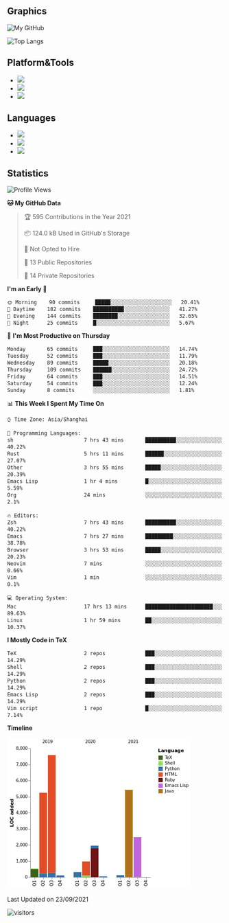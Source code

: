 ## Graphics

![My GitHub](https://github-readme-stats.vercel.app/api?username=SteamedFish&count_private=true&show_icons=true&theme=buefy&include_all_commits=false)

![Top Langs](https://github-readme-stats.vercel.app/api/top-langs/?username=SteamedFish&theme=buefy&hide=ruby&count_private=true&show_icons=true&layout=compact)

## Platform&Tools

* [![](https://img.shields.io/badge/ArchLinux--purple?style=flat-square&logo=ArchLinux)](https://www.archlinux.org/)
* [![](https://img.shields.io/badge/Gentoo-testing-purple?style=flat-square&logo=Gentoo)](https://www.gentoo.org/)
* [![](https://img.shields.io/badge/Doom%20Emacs-28-blue?style=flat-square&logo=Gnu%20emacs&logoColor=white)](https://www.gnu.org/software/emacs/)

## Languages

* [![](https://img.shields.io/badge/-Python-3776AB?style=flat-square&logo=python&logoColor=white)](https://www.python.org/)
* [![](https://img.shields.io/badge/-Bash-00ADD8?style=flat-square&logo=Gnu-bash&logoColor=white)](https://www.gnu.org/software/bash/)
* [![](https://img.shields.io/badge/-Go-00ADD8?style=flat-square&logo=go&logoColor=white)](https://golang.org/)

## Statistics

<!--START_SECTION:waka-->
![Profile Views](http://img.shields.io/badge/Profile%20Views-3-blue)

**🐱 My GitHub Data** 

> 🏆 595 Contributions in the Year 2021
 > 
> 📦 124.0 kB Used in GitHub's Storage 
 > 
> 🚫 Not Opted to Hire
 > 
> 📜 13 Public Repositories 
 > 
> 🔑 14 Private Repositories  
 > 
**I'm an Early 🐤** 

```text
🌞 Morning    90 commits     █████░░░░░░░░░░░░░░░░░░░░   20.41% 
🌆 Daytime    182 commits    ██████████░░░░░░░░░░░░░░░   41.27% 
🌃 Evening    144 commits    ████████░░░░░░░░░░░░░░░░░   32.65% 
🌙 Night      25 commits     █░░░░░░░░░░░░░░░░░░░░░░░░   5.67%

```
📅 **I'm Most Productive on Thursday** 

```text
Monday       65 commits     ███░░░░░░░░░░░░░░░░░░░░░░   14.74% 
Tuesday      52 commits     ███░░░░░░░░░░░░░░░░░░░░░░   11.79% 
Wednesday    89 commits     █████░░░░░░░░░░░░░░░░░░░░   20.18% 
Thursday     109 commits    ██████░░░░░░░░░░░░░░░░░░░   24.72% 
Friday       64 commits     ███░░░░░░░░░░░░░░░░░░░░░░   14.51% 
Saturday     54 commits     ███░░░░░░░░░░░░░░░░░░░░░░   12.24% 
Sunday       8 commits      ░░░░░░░░░░░░░░░░░░░░░░░░░   1.81%

```


📊 **This Week I Spent My Time On** 

```text
⌚︎ Time Zone: Asia/Shanghai

💬 Programming Languages: 
sh                       7 hrs 43 mins       ██████████░░░░░░░░░░░░░░░   40.22% 
Rust                     5 hrs 11 mins       ██████░░░░░░░░░░░░░░░░░░░   27.07% 
Other                    3 hrs 55 mins       █████░░░░░░░░░░░░░░░░░░░░   20.39% 
Emacs Lisp               1 hr 4 mins         █░░░░░░░░░░░░░░░░░░░░░░░░   5.59% 
Org                      24 mins             ░░░░░░░░░░░░░░░░░░░░░░░░░   2.1%

🔥 Editors: 
Zsh                      7 hrs 43 mins       ██████████░░░░░░░░░░░░░░░   40.22% 
Emacs                    7 hrs 27 mins       █████████░░░░░░░░░░░░░░░░   38.78% 
Browser                  3 hrs 53 mins       █████░░░░░░░░░░░░░░░░░░░░   20.23% 
Neovim                   7 mins              ░░░░░░░░░░░░░░░░░░░░░░░░░   0.66% 
Vim                      1 min               ░░░░░░░░░░░░░░░░░░░░░░░░░   0.1%

💻 Operating System: 
Mac                      17 hrs 13 mins      ██████████████████████░░░   89.63% 
Linux                    1 hr 59 mins        ██░░░░░░░░░░░░░░░░░░░░░░░   10.37%

```

**I Mostly Code in TeX** 

```text
TeX                      2 repos             ███░░░░░░░░░░░░░░░░░░░░░░   14.29% 
Shell                    2 repos             ███░░░░░░░░░░░░░░░░░░░░░░   14.29% 
Python                   2 repos             ███░░░░░░░░░░░░░░░░░░░░░░   14.29% 
Emacs Lisp               2 repos             ███░░░░░░░░░░░░░░░░░░░░░░   14.29% 
Vim script               1 repo              █░░░░░░░░░░░░░░░░░░░░░░░░   7.14%

```


**Timeline**

![Chart not found](https://raw.githubusercontent.com/SteamedFish/SteamedFish/master/charts/bar_graph.png) 


 Last Updated on 23/09/2021
<!--END_SECTION:waka-->

![visitors](https://visitor-badge.laobi.icu/badge?page_id=SteamedFish.SteamedFish)

